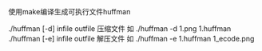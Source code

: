 使用make编译生成可执行文件huffman

./huffman [-d] infile outfile 压缩文件 如 ./huffman -d 1.png 1.huffman
./huffman [-e] infile outfile 解压文件 如 ./huffman -e 1.huffman 1_ecode.png


